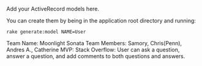 Add your ActiveRecord models here.

You can create them by being in the application root directory and running:

`rake generate:model NAME=User`

Team Name: Moonlight Sonata
Team Members: Samory, Chris(Penn), Andres A., Catherine
MVP: Stack Overflow: User can ask a question, answer a question, and add comments to both questions and answers.
